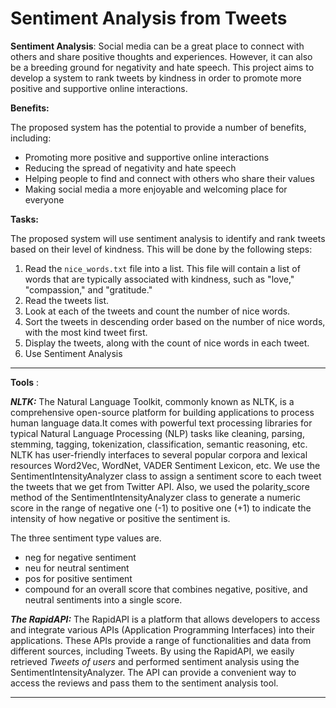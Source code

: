 # Sentiment Analysis from Tweets
**Sentiment Analysis**: Social media can be a great place to connect with others and share positive thoughts and experiences. However, it can also be a breeding ground for negativity and hate speech. This project aims to develop a system to rank tweets by kindness in order to promote more positive and supportive online interactions.

**Benefits:**

The proposed system has the potential to provide a number of benefits, including:

- Promoting more positive and supportive online interactions
- Reducing the spread of negativity and hate speech
- Helping people to find and connect with others who share their values
- Making social media a more enjoyable and welcoming place for everyone


**Tasks:**

The proposed system will use sentiment analysis to identify and rank tweets based on their level of kindness. This will be done by the following steps:

1. Read the `nice_words.txt` file into a list. This file will contain a list of words that are typically associated with kindness, such as "love," "compassion," and "gratitude."
2. Read the tweets list. 
3. Look at each of the tweets and count the number of nice words.
4. Sort the tweets in descending order based on the number of nice words, with the most kind tweet first.
5. Display the tweets, along with the count of nice words in each tweet.
6. Use Sentiment Analysis

*****
**Tools** :

***NLTK:*** The Natural Language Toolkit, commonly known as NLTK, is a comprehensive open-source platform for building applications to process human language data.It comes with powerful text processing libraries for typical Natural Language Processing (NLP) tasks like cleaning, parsing, stemming, tagging, tokenization, classification, semantic reasoning, etc. NLTK has user-friendly interfaces to several popular corpora and lexical resources Word2Vec, WordNet, VADER Sentiment Lexicon, etc. 
We use the SentimentIntensityAnalyzer class to assign a sentiment score to each tweet the tweets that we get from Twitter API.
Also, we used the polarity_score method of the SentimentIntensityAnalyzer class to generate a numeric score in the range of
negative one (-1) to positive one (+1) to indicate the intensity of how negative or positive the sentiment is.

The three sentiment type values are.
- neg for negative sentiment
- neu for neutral sentiment
- pos for positive sentiment
- compound for an overall score that combines negative, positive, and neutral sentiments into a single score.


***The RapidAPI:*** 
The RapidAPI is a platform that allows developers to access and integrate various APIs (Application Programming Interfaces) into their applications. 
These APIs provide a range of functionalities and data from different sources, including Tweets.
By using the RapidAPI, we easily retrieved *Tweets of users* and performed sentiment analysis using the SentimentIntensityAnalyzer. 
The API can provide a convenient way to access the reviews and pass them to the sentiment analysis tool.
*****

